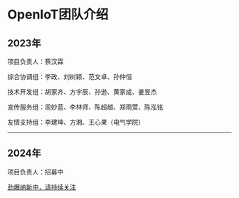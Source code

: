 # OpenIoT团队介绍

## 2023年

项目负责人：蔡汉霖

综合协调组：李政、刘树颖、范文卓、孙仲恒

技术开发组：胡家齐、方宇辰、孙逊、黄家成、姜昱杰

宣传服务组：周妙蓝、李林师、陈超越、郑雨萱、陈泓铭

友情支持组：李建坤、方湘、王心果（电气学院）

---

## 2024年

项目负责人：招募中

[劲爆纳新中，请持续关注](https://fzuiot.site/join/)